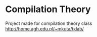 # Compilation Theory
Project made for compilation theory class\
http://home.agh.edu.pl/~mkuta/tklab/